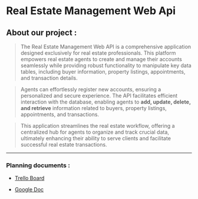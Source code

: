 # Real Estate Management Web Api 

## About our project :
>The Real Estate Management Web API is a comprehensive application designed exclusively for real estate professionals. This platform empowers real estate agents to create and manage their accounts seamlessly while providing robust functionality to manipulate key data tables, including buyer information, property listings, appointments, and transaction details. 

>Agents can effortlessly register new accounts, ensuring a personalized and secure experience. The API facilitates efficient interaction with the database, enabling agents to **add, update, delete, and retrieve** information related to buyers, property listings, appointments, and transactions.

> This application streamlines the real estate workflow, offering a centralized hub for agents to organize and track crucial data, ultimately enhancing their ability to serve clients and facilitate successful real estate transactions. 

---

### Planning documents :
- [Trello Board](https://www.genome.gov/)

- [Google Doc](https://docs.google.com/document/d/1dWJKHzlWf3kKbb-7XoLa00flcmXMWxIw6ddFpFB5H4s/edit#heading=h.apyy2fblhnhk)